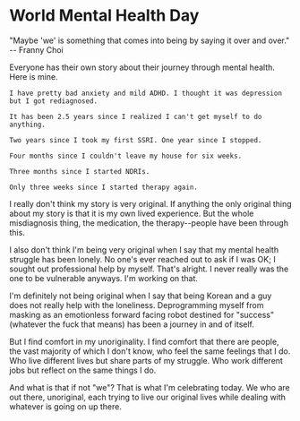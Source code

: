 

# World Mental Health Day

"Maybe 'we' is something that comes into being by saying it over and over." -- Franny Choi

Everyone has their own story about their journey through mental health. Here is mine.

```
I have pretty bad anxiety and mild ADHD. I thought it was depression but I got rediagnosed.

It has been 2.5 years since I realized I can't get myself to do anything.

Two years since I took my first SSRI. One year since I stopped.

Four months since I couldn't leave my house for six weeks.

Three months since I started NDRIs.

Only three weeks since I started therapy again.
```

I really don't think my story is very original. If anything the only original thing about my story is that it is my own lived experience. But the whole misdiagnosis thing, the medication, the therapy--people have been through this.

I also don't think I'm being very original when I say that my mental health struggle has been lonely. No one's ever reached out to ask if I was OK; I sought out professional help by myself. That's alright. I never really was the one to be vulnerable anyways. I'm working on that.

I'm definitely not being original when I say that being Korean and a guy does not really help with the loneliness. Deprogramming myself from masking as an emotionless forward facing robot destined for "success" (whatever the fuck that means) has been a journey in and of itself.

But I find comfort in my unoriginality. I find comfort that there are people, the vast majority of which I don't know, who feel the same feelings that I do. Who live different lives but share parts of my struggle. Who work different jobs but reflect on the same things I do.

And what is that if not "we"? That is what I'm celebrating today. We who are out there, unoriginal, each trying to live our original lives while dealing with whatever is going on up there.